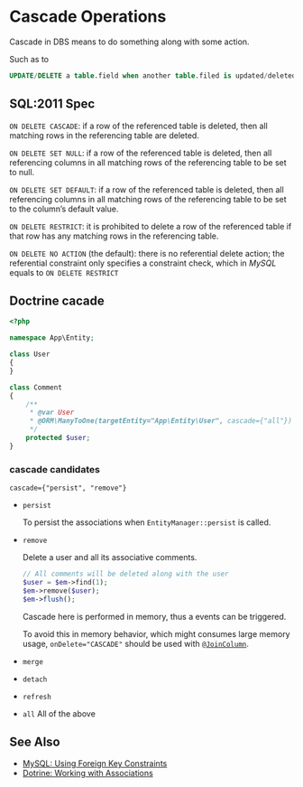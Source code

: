 # Cascade Operations

Cascade in DBS means to do something along with some action.

Such as to

```sql
UPDATE/DELETE a table.field when another table.filed is updated/deleted
```

## SQL:2011 Spec

`ON DELETE CASCADE`: if a row of the referenced table is deleted, then all matching rows in the referencing table are deleted.

`ON DELETE SET NULL`: if a row of the referenced table is deleted, then all referencing columns in all matching rows of the referencing table to be set to null.

`ON DELETE SET DEFAULT`: if a row of the referenced table is deleted, then all referencing columns in all matching rows of the referencing table to be set to the column’s default value.

`ON DELETE RESTRICT`: it is prohibited to delete a row of the referenced table if that row has any matching rows in the referencing table.

`ON DELETE NO ACTION` (the default): there is no referential delete action; the referential constraint only specifies a constraint check, which in _MySQL_ equals to `ON DELETE RESTRICT`

## Doctrine cacade

```php
<?php

namespace App\Entity;

class User
{
}

class Comment
{
    /**
     * @var User
     * @ORM\ManyToOne(targetEntity="App\Entity\User", cascade={"all"})
     */
    protected $user;
}
```

### cascade candidates

```doctrine
cascade={"persist", "remove"}
```

- `persist`

    To persist the associations when `EntityManager::persist` is called.

- `remove`

    Delete a user and all its associative comments.

    ```php
    // All comments will be deleted along with the user
    $user = $em->find(1);
    $em->remove($user);
    $em->flush();
    ```

    Cascade here is performed in memory, thus a events can be triggered.

    To avoid this in memory behavior, which might consumes large memory usage, `onDelete="CASCADE"`
    should be used with [`@JoinColumn`](https://www.doctrine-project.org/projects/doctrine-orm/en/latest/reference/annotations-reference.html#joincolumn).

- `merge`
- `detach`
- `refresh`
- `all` All of the above

## See Also

- [MySQL: Using Foreign Key Constraints](https://dev.mysql.com/doc/refman/8.0/en/create-table-foreign-keys.html)
- [Dotrine: Working with Associations](https://www.doctrine-project.org/projects/doctrine-orm/en/2.6/reference/working-with-associations.html)